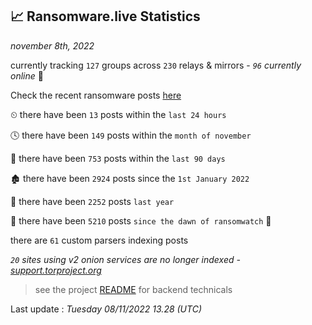 
## 📈 Ransomware.live Statistics
_november 8th, 2022_

currently tracking `127` groups across `230` relays & mirrors - _`96` currently online_ 📡

Check the recent ransomware posts [here](https://www.ransomware.live/#/recentposts)


⏲ there have been `13` posts within the `last 24 hours`

🕓 there have been `149` posts within the `month of november`

📅 there have been `753` posts within the `last 90 days`

🏚 there have been `2924` posts since the `1st January 2022`

🚀 there have been `2252` posts `last year`

🦕 there have been `5210` posts `since the dawn of ransomwatch` 🐣

there are `61` custom parsers indexing posts

_`20` sites using v2 onion services are no longer indexed - [support.torproject.org](https://support.torproject.org/onionservices/v2-deprecation/)_

> see the project [README](https://github.com/jmousqueton/ransomwatch#readme) for backend technicals



Last update : _Tuesday 08/11/2022 13.28 (UTC)_

